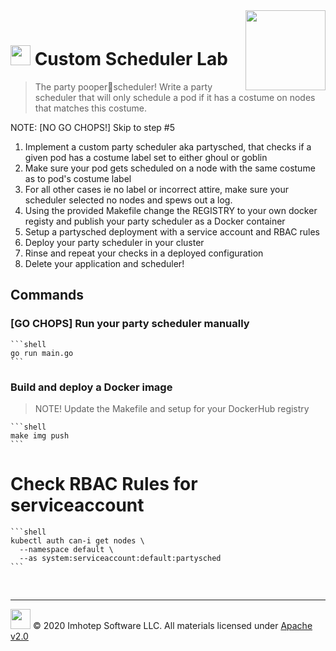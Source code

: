 <img src="../assets/k8sland.png" align="right" width="128" height="auto"/>

<br/>

# <img src="../assets/lab.png" width="32" height="auto"/> Custom Scheduler Lab

> The party pooper💩scheduler!
> Write a party scheduler that will only schedule a pod if it has a costume on nodes that matches this costume.

NOTE: [NO GO CHOPS!] Skip to step #5

1. Implement a custom party scheduler aka partysched, that checks if a given pod
   has a costume label set to either ghoul or goblin
2. Make sure your pod gets scheduled on a node with the same costume as to pod's costume label
3. For all other cases ie no label or incorrect attire, make sure your scheduler
   selected no nodes and spews out a log.
4. Using the provided Makefile change the REGISTRY to your own docker registy and publish your party scheduler as a Docker container
5. Setup a partysched deployment with a service account and RBAC rules
6. Deploy your party scheduler in your cluster
7. Rinse and repeat your checks in a deployed configuration
8. Delete your application and scheduler!

## Commands

### [GO CHOPS] Run your party scheduler manually

    ```shell
    go run main.go
    ```

### Build and deploy a Docker image

  > NOTE! Update the Makefile and setup for your DockerHub registry

    ```shell
    make img push
    ```

# Check RBAC Rules for serviceaccount

    ```shell
    kubectl auth can-i get nodes \
      --namespace default \
      --as system:serviceaccount:default:partysched
    ```

<br/>

---

<img src="../assets/imhotep_logo.png" width="32" height="auto"/> © 2020 Imhotep Software LLC.
All materials licensed under [Apache v2.0](http://www.apache.org/licenses/LICENSE-2.0)
